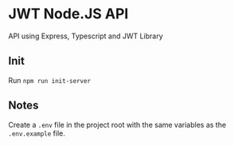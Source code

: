 # JWT Node.JS API
API using Express, Typescript and JWT Library

## Init
Run `npm run init-server`

## Notes
Create a `.env` file in the project root with the same variables as the `.env.example` file.